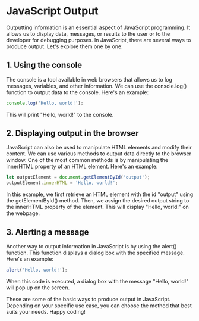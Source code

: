 # JavaScript Output

Outputting information is an essential aspect of JavaScript programming. It allows us to display data, messages, or results to the user or to the developer for debugging purposes. In JavaScript, there are several ways to produce output. Let's explore them one by one:

## 1. Using the console

The console is a tool available in web browsers that allows us to log messages, variables, and other information. We can use the console.log() function to output data to the console. Here's an example:

```javascript
console.log('Hello, world!');
```

This will print "Hello, world!" to the console.

## 2. Displaying output in the browser

JavaScript can also be used to manipulate HTML elements and modify their content. We can use various methods to output data directly to the browser window. One of the most common methods is by manipulating the innerHTML property of an HTML element. Here's an example:

```javascript
let outputElement = document.getElementById('output');
outputElement.innerHTML = 'Hello, world!';
```

In this example, we first retrieve an HTML element with the id "output" using the getElementById() method. Then, we assign the desired output string to the innerHTML property of the element. This will display "Hello, world!" on the webpage.

## 3. Alerting a message

Another way to output information in JavaScript is by using the alert() function. This function displays a dialog box with the specified message. Here's an example:

```javascript
alert('Hello, world!');
```

When this code is executed, a dialog box with the message "Hello, world!" will pop up on the screen.

These are some of the basic ways to produce output in JavaScript. Depending on your specific use case, you can choose the method that best suits your needs. Happy coding!
